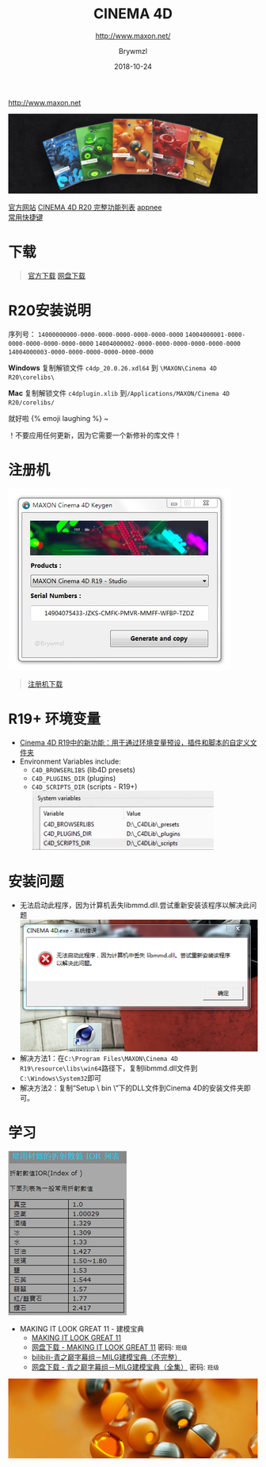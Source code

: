 ﻿---
layout: post
title:      CINEMA 4D
subtitle:   http://www.maxon.net/
date:       2018-10-24
author:     Brywmzl
header-img: img/C4D/csm_R19-Packs-To-The-Right_long_09a07ff184.jpg
catalog: true
tags: [CINEMA 4D]
categories: [三维建模]
---
http://www.maxon.net

<!--more-->

![](/img/C4D/csm_Packs-Middle-Longer_1b00e822bf.jpg)

[官方网站](http://www.maxon.net/)
[CINEMA 4D R20 完整功能列表](https://www.maxon.net/en/products/new-in-release-20/r20-complete-feature-list/)
[appnee](https://appnee.com/tag/cinema-4d/)  
[常用快捷键](http://c4d.cn/3d-12145-1-1.html)  

# 下载
> [官方下载](https://www.maxon.net/en/support/downloads/)
> [网盘下载](https://pan.baidu.com/s/1skEWB4D)

# R20安装说明

序列号：
`14000000000-0000-0000-0000-0000-0000-0000`
`14004000001-0000-0000-0000-0000-0000-0000`
`14004000002-0000-0000-0000-0000-0000-0000`
`14004000003-0000-0000-0000-0000-0000-0000`

**Windows**
复制解锁文件 `c4dp_20.0.26.xdl64` 到 `\MAXON\Cinema 4D R20\corelibs\`

**Mac**
复制解锁文件 `c4dplugin.xlib` 到`/Applications/MAXON/Cinema 4D R20/corelibs/`

就好啦 {% emoji laughing %} ~

！不要应用任何更新，因为它需要一个新修补的库文件！

# 注册机
![](/img/C4D/Keygen.jpg)
> [注册机下载](http://pan.ccav1.me/lanzou.php?type=down&url=https://www.lanzous.com/i1sus8f)  

# R19+ 环境变量
* [Cinema 4D R19中的新功能：用于通过环境变量预设，插件和脚本的自定义文件夹](https://www.youtube.com/watch?v=pyrEevPPtRM)
* Environment Variables include:
	* `C4D_BROWSERLIBS` (lib4D presets)
	* `C4D_PLUGINS_DIR` (plugins)
	* `C4D_SCRIPTS_DIR` (scripts - R19+)  
![](https://github.com/Brywmzl/Brywmzl.github.io/raw/master/img/C4D/1.jpg) 

# 安装问题
* 无法启动此程序，因为计算机丢失libmmd.dll.尝试重新安装该程序以解决此问题
![](/img/C4D/8c.png)  
* 解决方法1：在`C:\Program Files\MAXON\Cinema 4D R19\resource\libs\win64`路径下，复制libmmd.dll文件到`C:\Windows\System32`即可
* 解决方法2：复制“Setup \ bin \”下的DLL文件到Cinema 4D的安装文件夹即可。

# 学习

![](https://github.com/Brywmzl/Brywmzl.github.io/raw/master/img/C4D/0.jpg) 

* MAKING IT LOOK GREAT 11 - 建模宝典
	* [MAKING IT LOOK GREAT 11](http://motionworks.net/shop/making-it-look-great-11)  
	* [网盘下载 - MAKING IT LOOK GREAT 11](https://pan.baidu.com/s/13pZVajGkoVvwuqkytwa5bA) 密码: `班级`
	* [bilibili-青之巅字幕组－MILG建模宝典（不完整）](https://www.bilibili.com/video/av20349564)  
	* [网盘下载 - 青之巅字幕组－MILG建模宝典（全集）](https://pan.baidu.com/s/1IS4BLKaJc7juOnD6q2FGTA) 密码: `班级`

![](/img/C4D/csm_R20_Banner_64768d51f4.jpg)